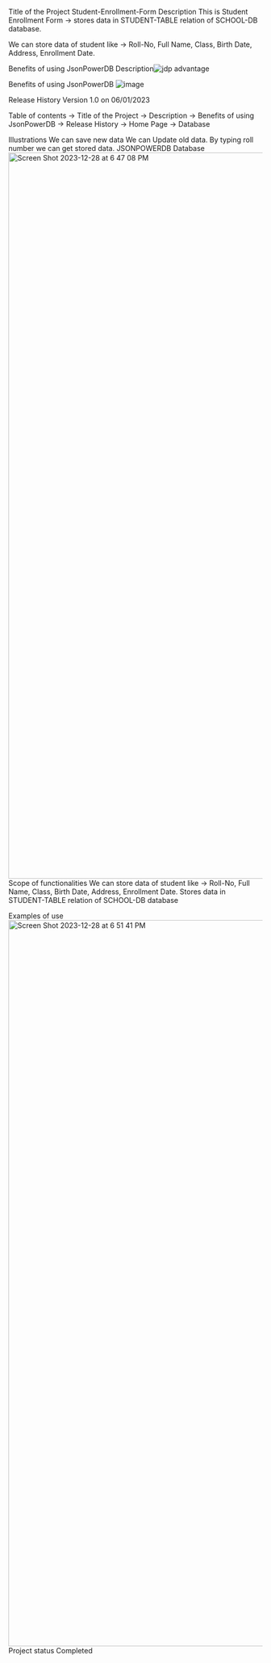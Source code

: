 Title of the Project
Student-Enrollment-Form
Description
This is Student Enrollment Form -> stores data in STUDENT-TABLE relation of SCHOOL-DB database.

We can store data of student like -> Roll-No, Full Name, Class, Birth Date, Address, Enrollment Date.

Benefits of using JsonPowerDB
Description![jdp advantage](https://github.com/rjangid631/Student-Enrollment-Form/assets/137793021/2c0aab2a-70ca-427e-9097-afb52cf87d88)



Benefits of using JsonPowerDB
![image](https://github.com/rjangid631/Student-Enrollment-Form/assets/137793021/8ab9ea7f-b44d-4fed-91af-0129f71b4a8f)

Release History
Version 1.0 on 06/01/2023

Table of contents
-> Title of the Project -> Description -> Benefits of using JsonPowerDB -> Release History -> Home Page -> Database

Illustrations
We can save new data We can Update old data. By typing roll number we can get stored data.
JSONPOWERDB Database
<img width="1440" alt="Screen Shot 2023-12-28 at 6 47 08 PM" src="https://github.com/rjangid631/Student-Enrollment-Form/assets/137793021/29634577-12e4-41e8-a5ae-054db964375d">
Scope of functionalities
We can store data of student like -> Roll-No, Full Name, Class, Birth Date, Address, Enrollment Date. Stores data in STUDENT-TABLE relation of SCHOOL-DB database

Examples of use
<img width="1440" alt="Screen Shot 2023-12-28 at 6 51 41 PM" src="https://github.com/rjangid631/Student-Enrollment-Form/assets/137793021/41dca6d9-8e7a-4f94-9703-2026497edf8c">
Project status
Completed
